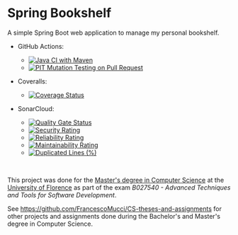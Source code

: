 # Spring Bookshelf

A simple Spring Boot web application to manage my personal bookshelf.

- GitHub Actions:
  - [![Java CI with Maven](https://github.com/FrancescoMucci/spring-bookshelf/actions/workflows/maven.yml/badge.svg)](https://github.com/FrancescoMucci/spring-bookshelf/actions/workflows/maven.yml)
  - [![PIT Mutation Testing on Pull Request](https://github.com/FrancescoMucci/spring-bookshelf/actions/workflows/pitest.yml/badge.svg)](https://github.com/FrancescoMucci/spring-bookshelf/actions/workflows/pitest.yml)
  
- Coveralls:
  - [![Coverage Status](https://coveralls.io/repos/github/FrancescoMucci/spring-bookshelf/badge.svg)](https://coveralls.io/github/FrancescoMucci/spring-bookshelf)
  
- SonarCloud:
  - [![Quality Gate Status](https://sonarcloud.io/api/project_badges/measure?project=FrancescoMucci_spring-bookshelf&metric=alert_status)](https://sonarcloud.io/dashboard?id=FrancescoMucci_spring-bookshelf)
  - [![Security Rating](https://sonarcloud.io/api/project_badges/measure?project=FrancescoMucci_spring-bookshelf&metric=security_rating)](https://sonarcloud.io/dashboard?id=FrancescoMucci_spring-bookshelf)
  - [![Reliability Rating](https://sonarcloud.io/api/project_badges/measure?project=FrancescoMucci_spring-bookshelf&metric=reliability_rating)](https://sonarcloud.io/dashboard?id=FrancescoMucci_spring-bookshelf)
  - [![Maintainability Rating](https://sonarcloud.io/api/project_badges/measure?project=FrancescoMucci_spring-bookshelf&metric=sqale_rating)](https://sonarcloud.io/dashboard?id=FrancescoMucci_spring-bookshelf)
  - [![Duplicated Lines (%)](https://sonarcloud.io/api/project_badges/measure?project=FrancescoMucci_spring-bookshelf&metric=duplicated_lines_density)](https://sonarcloud.io/dashboard?id=FrancescoMucci_spring-bookshelf)


<br />

This project was done for the [Master's degree in Computer Science](https://www.informaticamagistrale.unifi.it/) at the [University of Florence](https://www.unifi.it/) as part of the exam *B027540 - Advanced Techniques and Tools for Software Development*.

See https://github.com/FrancescoMucci/CS-theses-and-assignments for other projects and assignments done during the Bachelor's and Master's degree in Computer Science.
